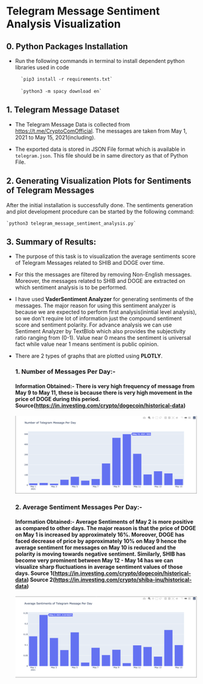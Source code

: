 # Telegram Message Sentiment Analysis Visualization


## 0. Python Packages Installation
* Run the following commands in terminal to install dependent python libraries used in code

		`pip3 install -r requirements.txt`

		`python3 -m spacy download en`
	

## 1. Telegram Message Dataset
* The Telegram Message Data is collected from https://t.me/CryptoComOfficial. The messages are taken from May 1, 2021 to May 15, 2021(including).


* The exported data is stored in JSON File format which is available in `telegram.json`. This file should be in same directory as that of Python File.


## 2. Generating Visualization Plots for Sentiments of Telegram Messages
After the initial installation is successfully done. The sentiments generation and plot development procedure can be started by the following command:

	`python3 telegram_message_sentiment_analysis.py`


## 3. Summary of Results:


* The purpose of this task is to visualization the average sentiments score of Telegram Messages related to SHIB and DOGE over time.
* For this the messages are filtered by removing Non-English messages. Moreover, the messages related to SHIB and DOGE are extracted on which sentiment analysis is to be performed.
* I have used **VaderSentiment Analyzer** for generating sentiments of the messages. The major reason for using this sentiment analyzer is because we are expected to perform first analysis(inintial level analysis), so we don't require lot of information just the compound sentiment score and sentiment polarity. For advance analysis we can use Sentiment Analyzer by TextBlob which also provides the subjectivity ratio ranging from (0-1). Value near 0 means the sentiment is universal fact while value near 1 means sentiment is public opinion.
* There are 2 types of graphs that are plotted using **PLOTLY**.
	### 1. Number of Messages Per Day:-

	#### **Information Obtained**:- There is very high frequency of message from May 9 to May 11, these is because there is very high movement in the price of DOGE during this period.     Source(https://in.investing.com/crypto/dogecoin/historical-data)
	![plot](./messages.png)

	### 2. Average Sentiment Messages Per Day:-

	#### **Information Obtained**:- Average Sentiments of May 2 is more positive as compared to other days. The major reason is that the price of DOGE on May 1 is increased by approximately 16%. Moreover, DOGE has faced decrease of price by approximately 10% on May 9 hence the average sentiment for messages on May 10 is reduced and the polarity is moving towards negative sentiment. Similarly, SHIB has become very prominent between May 12 - May 14 has we can visualize sharp fluctuations in average sentiment values of those days.     Source 1(https://in.investing.com/crypto/dogecoin/historical-data) Source 2(https://in.investing.com/crypto/shiba-inu/historical-data)

	![plot](./sentiments.png)

 
